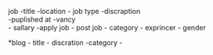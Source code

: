 job
    -title
    -location
    - job type
    -discraption    
    -puplished at
    -vancy  
    - sallary
    -apply job 
    - post job
    - category
    - exprincer
    - gender 

*blog
    - title
    - discration
    -category
    -